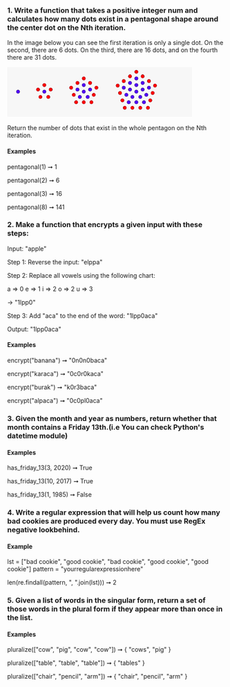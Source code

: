 ### 1. Write a function that takes a positive integer num and calculates how many dots exist in a pentagonal shape around the center dot on the Nth iteration.

In the image below you can see the first iteration is only a single dot. On the second, there are 6 dots. On the third, there are 16 dots, and on the fourth there are 31 dots.

![](image1-31.png)


Return the number of dots that exist in the whole pentagon on the Nth iteration.

#### Examples

pentagonal(1) ➞ 1

pentagonal(2) ➞ 6

pentagonal(3) ➞ 16

pentagonal(8) ➞ 141



### 2.  Make a function that encrypts a given input with these steps:

Input: "apple"

Step 1: Reverse the input: "elppa"

Step 2: Replace all vowels using the following chart:

a => 0
e => 1
i => 2
o => 2
u => 3

-> "1lpp0"

Step 3: Add "aca" to the end of the word: "1lpp0aca"

Output: "1lpp0aca"

#### Examples

encrypt("banana") ➞ "0n0n0baca"

encrypt("karaca") ➞ "0c0r0kaca"

encrypt("burak") ➞ "k0r3baca"

encrypt("alpaca") ➞ "0c0pl0aca"

### 3. Given the month and year as numbers, return whether that month contains a Friday 13th.(i.e You can check Python's datetime module)

#### Examples

has_friday_13(3, 2020) ➞ True

has_friday_13(10, 2017) ➞ True

has_friday_13(1, 1985) ➞ False


### 4. Write a regular expression that will help us count how many bad cookies are produced every day. You must use RegEx negative lookbehind.

#### Example

lst = ["bad cookie", "good cookie", "bad cookie", "good cookie", "good cookie"]
pattern = "yourregularexpressionhere"

len(re.findall(pattern, ", ".join(lst))) ➞ 2

### 5. Given a list of words in the singular form, return a set of those words in the plural form if they appear more than once in the list.

#### Examples

pluralize(["cow", "pig", "cow", "cow"]) ➞ { "cows", "pig" }

pluralize(["table", "table", "table"]) ➞ { "tables" }

pluralize(["chair", "pencil", "arm"]) ➞ { "chair", "pencil", "arm" }
